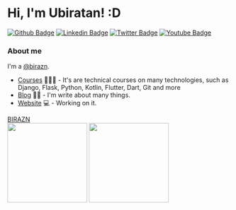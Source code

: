 # Hi, I'm Ubiratan! :D

[![Github Badge](https://img.shields.io/badge/-Github-000?style=flat-square&logo=Github&logoColor=white&link=https://github.com/birazn)](https://github.com/birazn)
[![Linkedin Badge](https://img.shields.io/badge/-LinkedIn-blue?style=flat-square&logo=Linkedin&logoColor=white&link=https://www.linkedin.com/in/birazn/)](https://www.linkedin.com/in/birazn/)
[![Twitter Badge](https://img.shields.io/badge/-Twitter-1ca0f1?style=flat-square&labelColor=1ca0f1&logo=twitter&logoColor=white&link=https://twitter.com/birazn)](https://twitter.com/birazn)
[![Youtube Badge](https://img.shields.io/badge/-YouTube-ff0000?style=flat-square&labelColor=ff0000&logo=youtube&logoColor=white&link=https://www.youtube.com/user/birazn)](https://www.youtube.com/user/birazn)

### About me
I'm a [@birazn](https://www.onucleo.com.br/).

- [Courses](https://www.onucleo.com.br/) 👨🏼‍🏫 - It's are technical courses on many technologies, such as Django, Flask, Python, Kotlin, Flutter, Dart, Git and more
- [Blog](https://www.onucleo.com.br/) ✍🏼 - I'm write about many things.
- [Website](https://onucleo.com.br/) 💻 - Working on it.


 <div>
  <a href="https://github.com/birazn" target="_blank">BIRAZN</a> <br>
 
  <img height="180em" src="https://github-readme-stats.vercel.app/api?username=birazn&theme=prussian&show_icons=true&hide_border=false&count_private=false&include_all_commits=true" />
 
  <img height="180em" src="https://github-readme-stats.vercel.app/api/top-langs/?username=birazn&theme=prussian&show_icons=true&hide_border=false&layout=compact"/>
 </div>
